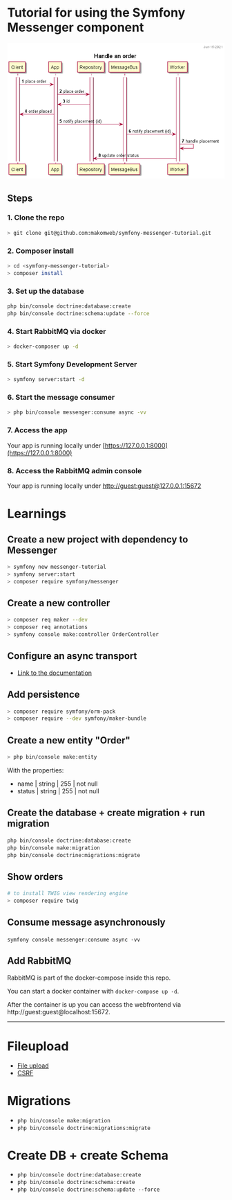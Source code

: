 # Tutorial for using the Symfony Messenger component

![image](sequence-diagram-handle-order.png)

## Steps

### 1. Clone the repo

~~~bash
> git clone git@github.com:makomweb/symfony-messenger-tutorial.git
~~~

### 2. Composer install

~~~bash
> cd <symfony-messenger-tutorial>
> composer install
~~~

### 3. Set up the database

~~~bash
php bin/console doctrine:database:create
php bin/console doctrine:schema:update --force
~~~

### 4. Start RabbitMQ via docker

~~~bash
> docker-composer up -d
~~~

### 5. Start Symfony Development Server

~~~bash
> symfony server:start -d
~~~

### 6. Start the message consumer

~~~bash
> php bin/console messenger:consume async -vv
~~~

### 7. Access the app 

Your app is running locally under [https://127.0.0.1:8000](https://127.0.0.1:8000)

### 8. Access the RabbitMQ admin console 

Your app is running locally under [http://guest:guest@127.0.0.1:15672](http://guest:guest@127.0.0.1:15672)

# Learnings

## Create a new project with dependency to Messenger

~~~bash
> symfony new messenger-tutorial
> symfony server:start
> composer require symfony/messenger
~~~

## Create a new controller

~~~bash
> composer req maker --dev
> composer req annotations
> symfony console make:controller OrderController
~~~

## Configure an async transport

- [Link to the documentation](https://symfony.com/doc/current/the-fast-track/de/18-async.html#going-async-for-real)

## Add persistence

~~~bash
> composer require symfony/orm-pack
> composer require --dev symfony/maker-bundle
~~~

## Create a new entity "Order"

~~~bash
> php bin/console make:entity
~~~

With the properties:
- name | string | 255 | not null
- status | string | 255 | not null

## Create the database + create migration + run migration

~~~bash
php bin/console doctrine:database:create
php bin/console make:migration
php bin/console doctrine:migrations:migrate
~~~

## Show orders

~~~bash
# to install TWIG view rendering engine
> composer require twig 
~~~

## Consume message asynchronously

`symfony console messenger:consume async -vv`

## Add RabbitMQ

RabbitMQ is part of the docker-compose inside this repo.

You can start a docker container with `docker-compose up -d`.

After the container is up you can access the webfrontend via
http://guest:guest@localhost:15672.

---

# Fileupload

- [File upload](https://symfony.com/doc/current/controller/upload_file.html)
- [CSRF](https://symfony.com/doc/current/security/csrf.html)

# Migrations

- `php bin/console make:migration`
- `php bin/console doctrine:migrations:migrate`

# Create DB + create Schema

- `php bin/console doctrine:database:create`
- `php bin/console doctrine:schema:create`
- `php bin/console doctrine:schema:update --force`